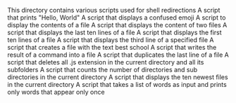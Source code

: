 This directory contains various scripts used for shell redirections
A script that prints "Hello, World"
A script that displays a confused emoji
A script to display the contents of a file
A script that displays the content of two files
A script that displays the last ten lines of a file
A script that displays the first ten lines of a file
A script that displays the third line of a specified file
A script that creates a file with the text best school
A script that writes the result of a command into a file
A script that duplicates the last line of a file
A script that deletes all .js extension in the current directory and all its subfolders
A script that counts the number of directories and sub directories in the current directory
A script that displays the ten newest files in the current directory
A script that takes a list of words as input and prints only words that appear only once
